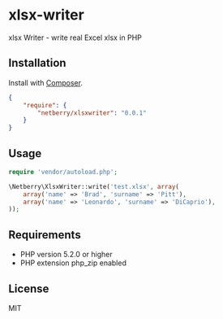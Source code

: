 xlsx-writer
===========

xlsx Writer - write real Excel xlsx in PHP

## Installation

Install with [Composer](http://getcomposer.org).

```json
{
	"require": {
		"netberry/xlsxwriter": "0.0.1"
	}
}
```

## Usage

```php
require 'vendor/autoload.php';

\Netberry\XlsxWriter::write('test.xlsx', array(
    array('name' => 'Brad', 'surname' => 'Pitt'),
    array('name' => 'Leonardo', 'surname' => 'DiCaprio'),
));
```

## Requirements
 * PHP version 5.2.0 or higher
 * PHP extension php_zip enabled

## License
MIT